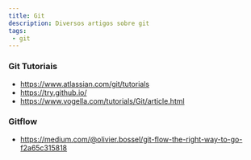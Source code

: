 ```yaml
---
title: Git
description: Diversos artigos sobre git
tags:
 - git
---
```


### Git Tutoriais

* https://www.atlassian.com/git/tutorials
* https://try.github.io/
* https://www.vogella.com/tutorials/Git/article.html

### Gitflow

* https://medium.com/@olivier.bossel/git-flow-the-right-way-to-go-f2a65c315818
